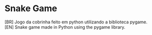 # Snake Game
[BR] Jogo da cobrinha feito em python utilizando a biblioteca pygame. <br>
[EN] Snake game made in Python using the pygame library.
